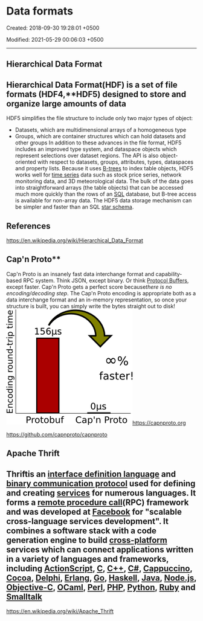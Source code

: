 # Data formats

Created: 2018-09-30 19:28:01 +0500

Modified: 2021-05-29 00:06:03 +0500

---

## Hierarchical Data Format

## Hierarchical Data Format(**HDF**) is a set of file formats (**HDF4**,**HDF5) designed to store and organize large amounts of data

HDF5 simplifies the file structure to include only two major types of object:

- Datasets, which are multidimensional arrays of a homogeneous type
- Groups, which are container structures which can hold datasets and other groups
In addition to these advances in the file format, HDF5 includes an improved type system, and dataspace objects which represent selections over dataset regions. The API is also object-oriented with respect to datasets, groups, attributes, types, dataspaces and property lists.
Because it uses [B-trees](https://en.wikipedia.org/wiki/B-trees) to index table objects, HDF5 works well for [time series](https://en.wikipedia.org/wiki/Time_series) data such as stock price series, network monitoring data, and 3D meteorological data. The bulk of the data goes into straightforward arrays (the table objects) that can be accessed much more quickly than the rows of an [SQL](https://en.wikipedia.org/wiki/SQL) database, but B-tree access is available for non-array data. The HDF5 data storage mechanism can be simpler and faster than an SQL [star schema](https://en.wikipedia.org/wiki/Star_schema).

## References

<https://en.wikipedia.org/wiki/Hierarchical_Data_Format>

## Cap'n Proto**

Cap'n Proto is an insanely fast data interchange format and capability-based RPC system. Think JSON, except binary. Or think [Protocol Buffers](http://protobuf.googlecode.com/), except faster.
Cap'n Proto gets a perfect score because*there is no encoding/decoding step*. The Cap'n Proto encoding is appropriate both as a data interchange format and an in-memory representation, so once your structure is built, you can simply write the bytes straight out to disk!
![image](media/Data-formats-image1.png)<https://capnproto.org>

<https://github.com/capnproto/capnproto>

## Apache Thrift

## Thriftis an [interface definition language](https://en.wikipedia.org/wiki/Interface_definition_language) and [binary communication protocol](https://en.wikipedia.org/wiki/Binary_protocol) used for defining and creating [services](https://en.wikipedia.org/wiki/Service_(systems_architecture)) for numerous languages. It forms a [remote procedure call](https://en.wikipedia.org/wiki/Remote_procedure_call)(RPC) framework and was developed at [Facebook](https://en.wikipedia.org/wiki/Facebook) for "scalable cross-language services development". It combines a software stack with a code generation engine to build [cross-platform](https://en.wikipedia.org/wiki/Cross-platform) services which can connect applications written in a variety of languages and frameworks, including [ActionScript](https://en.wikipedia.org/wiki/ActionScript), [C](https://en.wikipedia.org/wiki/C_(programming_language)), [C++](https://en.wikipedia.org/wiki/C%2B%2B), [C#](https://en.wikipedia.org/wiki/C_Sharp_(programming_language)), [Cappuccino](https://en.wikipedia.org/wiki/Cappuccino_(application_development_framework)), [Cocoa](https://en.wikipedia.org/wiki/Cocoa_(API)), [Delphi](https://en.wikipedia.org/wiki/Embarcadero_Delphi), [Erlang](https://en.wikipedia.org/wiki/Erlang_(programming_language)), [Go](https://en.wikipedia.org/wiki/Go_(programming_language)), [Haskell](https://en.wikipedia.org/wiki/Haskell_(programming_language)), [Java](https://en.wikipedia.org/wiki/Java_(programming_language)), [Node.js](https://en.wikipedia.org/wiki/Node.js), [Objective-C](https://en.wikipedia.org/wiki/Objective-C), [OCaml](https://en.wikipedia.org/wiki/OCaml), [Perl](https://en.wikipedia.org/wiki/Perl), [PHP](https://en.wikipedia.org/wiki/PHP), [Python](https://en.wikipedia.org/wiki/Python_(programming_language)), [Ruby](https://en.wikipedia.org/wiki/Ruby_(programming_language)) and [Smalltalk](https://en.wikipedia.org/wiki/Smalltalk)

<https://en.wikipedia.org/wiki/Apache_Thrift>
